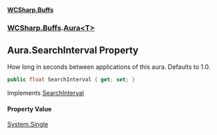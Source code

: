 #### [WCSharp.Buffs](index.md 'index')
### [WCSharp.Buffs](WCSharp.Buffs.md 'WCSharp.Buffs').[Aura&lt;T&gt;](WCSharp.Buffs.Aura_T_.md 'WCSharp.Buffs.Aura<T>')

## Aura<T>.SearchInterval Property

How long in seconds between applications of this aura. Defaults to 1.0.

```csharp
public float SearchInterval { get; set; }
```

Implements [SearchInterval](WCSharp.Buffs.IAura.SearchInterval.md 'WCSharp.Buffs.IAura.SearchInterval')

#### Property Value
[System.Single](https://docs.microsoft.com/en-us/dotnet/api/System.Single 'System.Single')